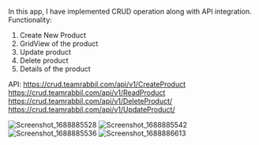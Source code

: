 In this app, I have implemented CRUD operation along with API integration. 
Functionality:
1. Create New Product
2. GridView of the product
3. Update product
4. Delete product
5. Details of the product

API:
   https://crud.teamrabbil.com/api/v1/CreateProduct
   https://crud.teamrabbil.com/api/v1/ReadProduct
   https://crud.teamrabbil.com/api/v1/DeleteProduct/
   https://crud.teamrabbil.com/api/v1/UpdateProduct/

![Screenshot_1688885528](https://github.com/MehadiReaz/api_crud/assets/65062761/a825a719-3d4a-43f0-8fd3-12379f82950b)
![Screenshot_1688885542](https://github.com/MehadiReaz/api_crud/assets/65062761/f57d87d3-f5e0-41fa-9b47-3f2fc300e7f4)
![Screenshot_1688885536](https://github.com/MehadiReaz/api_crud/assets/65062761/9acb813a-cad5-440d-b2cb-dc3d775e671c)
![Screenshot_1688886613](https://github.com/MehadiReaz/api_crud/assets/65062761/8f82c6af-5f86-482b-bb45-dd581bc750f7)

